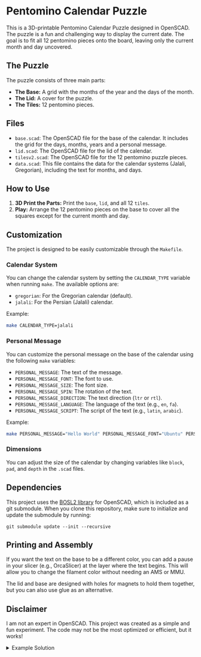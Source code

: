 # Pentomino Calendar Puzzle

This is a 3D-printable Pentomino Calendar Puzzle designed in OpenSCAD. The puzzle is a fun and challenging way to display the current date. The goal is to fit all 12 pentomino pieces onto the board, leaving only the current month and day uncovered.

## The Puzzle

The puzzle consists of three main parts:
- **The Base:** A grid with the months of the year and the days of the month.
- **The Lid:** A cover for the puzzle.
- **The Tiles:** 12 pentomino pieces.

## Files

- `base.scad`: The OpenSCAD file for the base of the calendar. It includes the grid for the days, months, years and a personal message.
- `lid.scad`: The OpenSCAD file for the lid of the calendar.
- `tilesv2.scad`: The OpenSCAD file for the 12 pentomino puzzle pieces.
- `data.scad`: This file contains the data for the calendar systems (Jalali, Gregorian), including the text for months, and days.

## How to Use

1.  **3D Print the Parts:** Print the `base`, `lid`, and all 12 `tiles`.
2.  **Play:** Arrange the 12 pentomino pieces on the base to cover all the squares except for the current month and day.

## Customization

The project is designed to be easily customizable through the `Makefile`.

### Calendar System

You can change the calendar system by setting the `CALENDAR_TYPE` variable when running `make`. The available options are:
- `gregorian`: For the Gregorian calendar (default).
- `jalali`: For the Persian (Jalali) calendar.

Example:
```bash
make CALENDAR_TYPE=jalali
```

### Personal Message

You can customize the personal message on the base of the calendar using the following `make` variables:
- `PERSONAL_MESSAGE`: The text of the message.
- `PERSONAL_MESSAGE_FONT`: The font to use.
- `PERSONAL_MESSAGE_SIZE`: The font size.
- `PERSONAL_MESSAGE_SPIN`: The rotation of the text.
- `PERSONAL_MESSAGE_DIRECTION`: The text direction (`ltr` or `rtl`).
- `PERSONAL_MESSAGE_LANGUAGE`: The language of the text (e.g., `en`, `fa`).
- `PERSONAL_MESSAGE_SCRIPT`: The script of the text (e.g., `latin`, `arabic`).

Example:
```bash
make PERSONAL_MESSAGE="Hello World" PERSONAL_MESSAGE_FONT="Ubuntu" PERSONAL_MESSAGE_DIRECTION="ltr"
```

### Dimensions

You can adjust the size of the calendar by changing variables like `block`, `pad`, and `depth` in the `.scad` files.

## Dependencies

This project uses the [BOSL2 library](https://github.com/revarbat/BOSL2) for OpenSCAD, which is included as a git submodule. When you clone this repository, make sure to initialize and update the submodule by running:
```
git submodule update --init --recursive
```

## Printing and Assembly

If you want the text on the base to be a different color, you can add a pause in your slicer (e.g., OrcaSlicer) at the layer where the text begins. This will allow you to change the filament color without needing an AMS or MMU.

The lid and base are designed with holes for magnets to hold them together, but you can also use glue as an alternative.

## Disclaimer

I am not an expert in OpenSCAD. This project was created as a simple and fun experiment. The code may not be the most optimized or efficient, but it works!

<details>
<summary>Example Solution</summary>

![Pentomino Calendar Solution](images/pentomino-calendar-solution.jpg)
![Pentomino Calendar Solution 2](images/pentomino-calendar-2.jpg)
![Pentomino Calendar Solution 3](images/pentomino-calendar-3.jpg)

</details>
